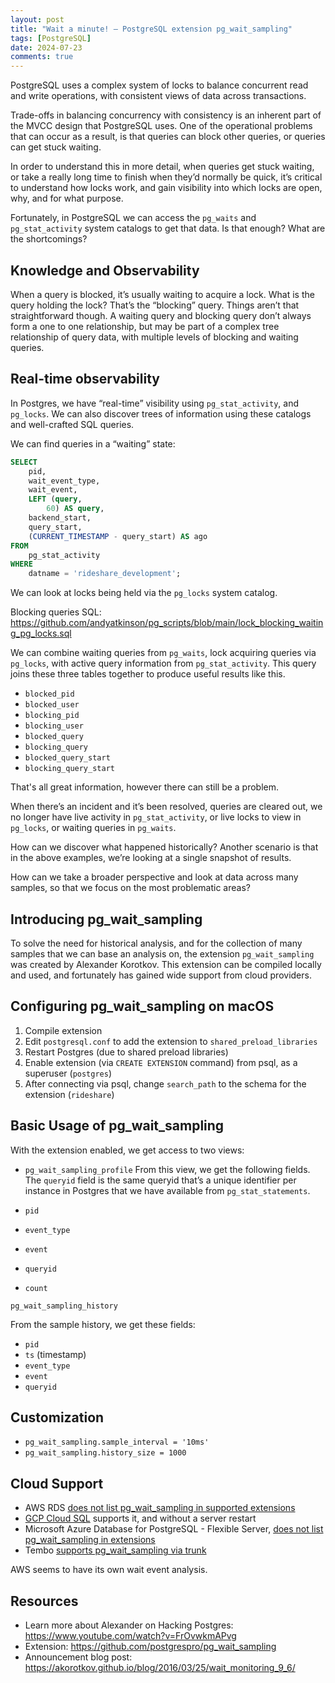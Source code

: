 ```yaml
---
layout: post
title: "Wait a minute! — PostgreSQL extension pg_wait_sampling"
tags: [PostgreSQL]
date: 2024-07-23
comments: true
---
```


PostgreSQL uses a complex system of locks to balance concurrent read and write operations, with consistent views of data across transactions.

Trade-offs in balancing concurrency with consistency is an inherent part of the MVCC design that PostgreSQL uses. One of the operational problems that can occur as a result, is that queries can block other queries, or queries can get stuck waiting.

In order to understand this in more detail, when queries get stuck waiting, or take a really long time to finish when they’d normally be quick, it’s critical to understand how locks work, and gain visibility into which locks are open, why, and for what purpose.

Fortunately, in PostgreSQL we can access the `pg_waits` and `pg_stat_activity` system catalogs to get that data. Is that enough? What are the shortcomings?

## Knowledge and Observability
When a query is blocked, it’s usually waiting to acquire a lock. What is the query holding the lock? That’s the “blocking” query. Things aren’t that straightforward though. A waiting query and blocking query don’t always form a one to one relationship, but may be part of a complex tree relationship of query data, with multiple levels of blocking and waiting queries.

## Real-time observability
In Postgres, we have “real-time” visibility using `pg_stat_activity`, and `pg_locks`. We can also discover trees of information using these catalogs and well-crafted SQL queries.

We can find queries in a “waiting” state:

```sql
SELECT
    pid,
    wait_event_type,
    wait_event,
    LEFT (query,
        60) AS query,
    backend_start,
    query_start,
    (CURRENT_TIMESTAMP - query_start) AS ago
FROM
    pg_stat_activity
WHERE
    datname = 'rideshare_development';
```

We can look at locks being held via the `pg_locks` system catalog.

Blocking queries SQL:
<https://github.com/andyatkinson/pg_scripts/blob/main/lock_blocking_waiting_pg_locks.sql>

We can combine waiting queries from `pg_waits`, lock acquiring queries via `pg_locks`, with active query information from `pg_stat_activity`. This query joins these three tables together to produce useful results like this.

- `blocked_pid`
- `blocked_user`
- `blocking_pid`
- `blocking_user`
- `blocked_query`
- `blocking_query`
- `blocked_query_start`
- `blocking_query_start`

That's all great information, however there can still be a problem.

When there’s an incident and it’s been resolved, queries are cleared out, we no longer have live activity in `pg_stat_activity`, or live locks to view in `pg_locks`, or waiting queries in `pg_waits`.

How can we discover what happened historically? Another scenario is that in the above examples, we’re looking at a single snapshot of results.

How can we take a broader perspective and look at data across many samples, so that we focus on the most problematic areas?

## Introducing pg_wait_sampling
To solve the need for historical analysis, and for the collection of many samples that we can base an analysis on, the extension `pg_wait_sampling` was created by Alexander Korotkov. This extension can be compiled locally and used, and fortunately has gained wide support from cloud providers.



## Configuring pg_wait_sampling on macOS
1. Compile extension
1. Edit `postgresql.conf` to add the extension to `shared_preload_libraries`
1. Restart Postgres (due to shared preload libraries)
1. Enable extension (via `CREATE EXTENSION` command) from psql, as a superuser (`postgres`)
1. After connecting via psql, change `search_path` to the schema for the extension (`rideshare`)


## Basic Usage of pg_wait_sampling
With the extension enabled, we get access to two views:

- `pg_wait_sampling_profile`
From this view, we get the following fields. The `queryid` field is the same queryid that’s a unique identifier per instance in Postgres that we have available from `pg_stat_statements`.

- `pid`
- `event_type`
- `event`
- `queryid`
- `count`


`pg_wait_sampling_history`

From the sample history, we get these fields:
- `pid`
- `ts` (timestamp)
- `event_type`
- `event`
- `queryid`


## Customization
- `pg_wait_sampling.sample_interval = '10ms'`
- `pg_wait_sampling.history_size = 1000`


## Cloud Support
- AWS RDS [does not list pg_wait_sampling in supported extensions](https://docs.aws.amazon.com/AmazonRDS/latest/PostgreSQLReleaseNotes/postgresql-extensions.html#postgresql-extensions-15x)
- [GCP Cloud SQL](https://cloud.google.com/sql/docs/postgres/extensions) supports it, and without a server restart
- Microsoft Azure Database for PostgreSQL - Flexible Server, [does not list pg_wait_sampling in extensions](https://learn.microsoft.com/en-us/azure/postgresql/flexible-server/concepts-extensions)
- Tembo [supports pg_wait_sampling via trunk](https://pgt.dev/extensions/pg_wait_sampling)

AWS seems to have its own wait event analysis.

## Resources
- Learn more about Alexander on Hacking Postgres: <https://www.youtube.com/watch?v=FrOvwkmAPvg>
- Extension: <https://github.com/postgrespro/pg_wait_sampling>
- Announcement blog post: <https://akorotkov.github.io/blog/2016/03/25/wait_monitoring_9_6/>
